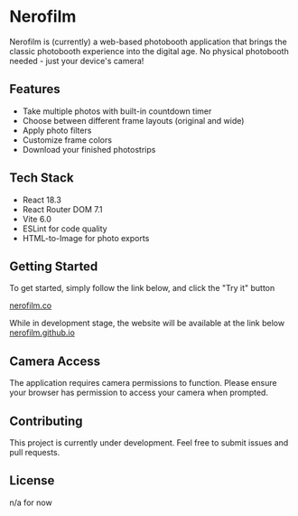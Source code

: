# Nerofilm

Nerofilm is (currently) a web-based photobooth application that brings the classic photobooth experience into the digital age. No physical photobooth needed - just your device's camera!

## Features

- Take multiple photos with built-in countdown timer
- Choose between different frame layouts (original and wide)
- Apply photo filters
- Customize frame colors
- Download your finished photostrips

## Tech Stack

- React 18.3
- React Router DOM 7.1
- Vite 6.0
- ESLint for code quality
- HTML-to-Image for photo exports

## Getting Started

To get started, simply follow the link below, and click the "Try it" button

[nerofilm.co](https://nerofilm.co)

While in development stage, the website will be available at the link below
[nerofilm.github.io](https://nerofilm.github.io/nerofilm/)

## Camera Access

The application requires camera permissions to function. Please ensure your browser has permission to access your camera when prompted.

## Contributing

This project is currently under development. Feel free to submit issues and pull requests.

## License

n/a for now
